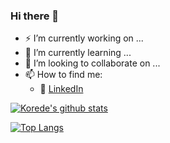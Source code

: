 ### Hi there 👋

<!--
**korede97/korede97** is a ✨ _special_ ✨ repository because its `README.md` (this file) appears on your GitHub profile.

-->

- ⚡ I’m currently working on ...
- 🌱 I’m currently learning ...
- 👯 I’m looking to collaborate on ...
- 📫 How to find me:
  - 🏢 [LinkedIn](https://www.linkedin.com/in/khuyen-tran-1ab926151/)
    
[![Korede's github stats](https://github-readme-stats.vercel.app/api?username=korede97&count_private=true&show_icons=true&theme=radical&hide_rank=false)](https://github.com/korede97/github-readme-stats)

[![Top Langs](https://github-readme-stats.vercel.app/api/top-langs/?username=korede97)](https://github.com/korede97/github-readme-stats)
